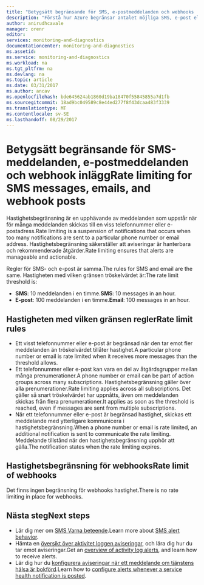 ```yaml
---
title: "Betygsätt begränsande för SMS, e-postmeddelanden och webhooks | Microsoft Docs"
description: "Förstå hur Azure begränsar antalet möjliga SMS, e-post eller webhook meddelanden från en grupp."
author: anirudhcavale
manager: orenr
editor: 
services: monitoring-and-diagnostics
documentationcenter: monitoring-and-diagnostics
ms.assetid: 
ms.service: monitoring-and-diagnostics
ms.workload: na
ms.tgt_pltfrm: na
ms.devlang: na
ms.topic: article
ms.date: 03/31/2017
ms.author: ancav
ms.openlocfilehash: bde645624ab1860d19ba18470f55845855a7d1fb
ms.sourcegitcommit: 18ad9bc049589c8e44ed277f8f43dcaa483f3339
ms.translationtype: MT
ms.contentlocale: sv-SE
ms.lasthandoff: 08/29/2017
---
```

# <a name="rate-limiting-for-sms-messages-emails-and-webhook-posts"></a><span data-ttu-id="32502-103">Betygsätt begränsande för SMS-meddelanden, e-postmeddelanden och webhook inlägg</span><span class="sxs-lookup"><span data-stu-id="32502-103">Rate limiting for SMS messages, emails, and webhook posts</span></span>
<span data-ttu-id="32502-104">Hastighetsbegränsning är en upphävande av meddelanden som uppstår när för många meddelanden skickas till en viss telefonnummer eller e-postadress.</span><span class="sxs-lookup"><span data-stu-id="32502-104">Rate limiting is a suspension of notifications that occurs when too many notifications are sent to a particular phone number or email address.</span></span> <span data-ttu-id="32502-105">Hastighetsbegränsning säkerställer att aviseringar är hanterbara och rekommenderade åtgärder.</span><span class="sxs-lookup"><span data-stu-id="32502-105">Rate limiting ensures that alerts are manageable and actionable.</span></span>

<span data-ttu-id="32502-106">Regler för SMS- och e-post är samma.</span><span class="sxs-lookup"><span data-stu-id="32502-106">The rules for SMS and email are the same.</span></span> <span data-ttu-id="32502-107">Hastigheten med vilken gränsen tröskelvärdet är:</span><span class="sxs-lookup"><span data-stu-id="32502-107">The rate limit threshold is:</span></span>

 - <span data-ttu-id="32502-108">**SMS**: 10 meddelanden i en timme.</span><span class="sxs-lookup"><span data-stu-id="32502-108">**SMS**: 10 messages in an hour.</span></span>
 - <span data-ttu-id="32502-109">**E-post**: 100 meddelanden i en timme.</span><span class="sxs-lookup"><span data-stu-id="32502-109">**Email**: 100 messages in an hour.</span></span>

## <a name="rate-limit-rules"></a><span data-ttu-id="32502-110">Hastigheten med vilken gränsen regler</span><span class="sxs-lookup"><span data-stu-id="32502-110">Rate limit rules</span></span>
- <span data-ttu-id="32502-111">Ett visst telefonnummer eller e-post är begränsad när den tar emot fler meddelanden än tröskelvärdet tillåter hastighet.</span><span class="sxs-lookup"><span data-stu-id="32502-111">A particular phone number or email is rate limited when it receives more messages than the threshold allows.</span></span>
- <span data-ttu-id="32502-112">Ett telefonnummer eller e-post kan vara en del av åtgärdsgrupper mellan många prenumerationer.</span><span class="sxs-lookup"><span data-stu-id="32502-112">A phone number or email can be part of action groups across many subscriptions.</span></span> <span data-ttu-id="32502-113">Hastighetsbegränsning gäller över alla prenumerationer.</span><span class="sxs-lookup"><span data-stu-id="32502-113">Rate limiting applies across all subscriptions.</span></span> <span data-ttu-id="32502-114">Det gäller så snart tröskelvärdet har uppnåtts, även om meddelanden skickas från flera prenumerationer.</span><span class="sxs-lookup"><span data-stu-id="32502-114">It applies as soon as the threshold is reached, even if messages are sent from multiple subscriptions.</span></span>  
- <span data-ttu-id="32502-115">När ett telefonnummer eller e-post är begränsad hastighet, skickas ett meddelande med ytterligare kommunicera i hastighetsbegränsning.</span><span class="sxs-lookup"><span data-stu-id="32502-115">When a phone number or email is rate limited, an additional notification is sent to communicate the rate limiting.</span></span> <span data-ttu-id="32502-116">Meddelande tillstånd när den hastighetsbegränsning upphör att gälla.</span><span class="sxs-lookup"><span data-stu-id="32502-116">The notification states when the rate limiting expires.</span></span>

## <a name="rate-limit-of-webhooks"></a><span data-ttu-id="32502-117">Hastighetsbegränsning för webhooks</span><span class="sxs-lookup"><span data-stu-id="32502-117">Rate limit of webhooks</span></span> ##
<span data-ttu-id="32502-118">Det finns ingen begränsning för webhooks hastighet.</span><span class="sxs-lookup"><span data-stu-id="32502-118">There is no rate limiting in place for webhooks.</span></span>

## <a name="next-steps"></a><span data-ttu-id="32502-119">Nästa steg</span><span class="sxs-lookup"><span data-stu-id="32502-119">Next steps</span></span> ##
* <span data-ttu-id="32502-120">Lär dig mer om [SMS Varna beteende](monitoring-sms-alert-behavior.md).</span><span class="sxs-lookup"><span data-stu-id="32502-120">Learn more about [SMS alert behavior](monitoring-sms-alert-behavior.md).</span></span>
* <span data-ttu-id="32502-121">Hämta en [översikt över aktivitet loggen aviseringar](monitoring-overview-alerts.md), och lära dig hur du tar emot aviseringar.</span><span class="sxs-lookup"><span data-stu-id="32502-121">Get an [overview of activity log alerts](monitoring-overview-alerts.md), and learn how to receive alerts.</span></span>  
* <span data-ttu-id="32502-122">Lär dig hur du [konfigurera aviseringar när ett meddelande om tjänstens hälsa är bokförd](monitoring-activity-log-alerts-on-service-notifications.md).</span><span class="sxs-lookup"><span data-stu-id="32502-122">Learn how to [configure alerts whenever a service health notification is posted](monitoring-activity-log-alerts-on-service-notifications.md).</span></span>

